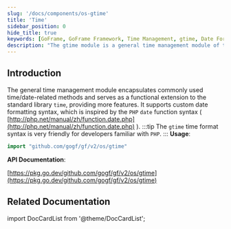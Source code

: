 ```yaml
---
slug: '/docs/components/os-gtime'
title: 'Time'
sidebar_position: 0
hide_title: true
keywords: [GoFrame, GoFrame Framework, Time Management, gtime, Date Formatting, PHP date, General Time Module, Time Extension, Time Date Method, Custom Format]
description: "The gtime module is a general time management module of the GoFrame framework, which extends the functionality of Golang's standard library time. It provides custom date formatting syntax and has good compatibility with PHP's date function format, making it more convenient for PHP developers to implement time management in Go."
---
```


## Introduction

The general time management module encapsulates commonly used time/date-related methods and serves as a functional extension to the standard library `time`, providing more features. It supports custom date formatting syntax, which is inspired by the `PHP` `date` function syntax ( [http://php.net/manual/zh/function.date.php](http://php.net/manual/zh/function.date.php) ).
:::tip
The `gtime` time format syntax is very friendly for developers familiar with `PHP`.
:::
**Usage**:

```go
import "github.com/gogf/gf/v2/os/gtime"
```

**API Documentation**:

[https://pkg.go.dev/github.com/gogf/gf/v2/os/gtime](https://pkg.go.dev/github.com/gogf/gf/v2/os/gtime)

## Related Documentation

import DocCardList from '@theme/DocCardList';

<DocCardList />